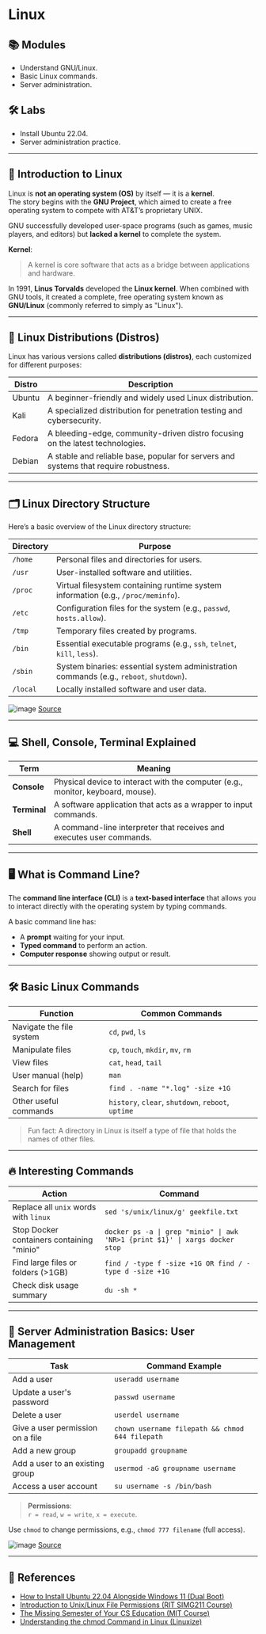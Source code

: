# Linux

## 📚 Modules
- Understand GNU/Linux.
- Basic Linux commands.
- Server administration.

## 🛠️ Labs
- Install Ubuntu 22.04.
- Server administration practice.

---

## 🐧 Introduction to Linux

Linux is **not an operating system (OS)** by itself — it is a **kernel**.  
The story begins with the **GNU Project**, which aimed to create a free operating system to compete with AT&T’s proprietary UNIX.

GNU successfully developed user-space programs (such as games, music players, and editors) but **lacked a kernel** to complete the system.

**Kernel**:  
> A kernel is core software that acts as a bridge between applications and hardware.

In 1991, **Linus Torvalds** developed the **Linux kernel**. When combined with GNU tools, it created a complete, free operating system known as **GNU/Linux** (commonly referred to simply as "Linux").

---

## 🏡 Linux Distributions (Distros)

Linux has various versions called **distributions (distros)**, each customized for different purposes:

| Distro  | Description                    |
|---------|---------------------------------|
| Ubuntu  | A beginner-friendly and widely used Linux distribution. |
| Kali    | A specialized distribution for penetration testing and cybersecurity. |
| Fedora  | A bleeding-edge, community-driven distro focusing on the latest technologies. |
| Debian  | A stable and reliable base, popular for servers and systems that require robustness. |

---

## 🗂️ Linux Directory Structure

Here’s a basic overview of the Linux directory structure:

| Directory | Purpose |
|-----------|---------|
| `/home`   | Personal files and directories for users. |
| `/usr`    | User-installed software and utilities. |
| `/proc`   | Virtual filesystem containing runtime system information (e.g., `/proc/meminfo`). |
| `/etc`    | Configuration files for the system (e.g., `passwd`, `hosts.allow`). |
| `/tmp`    | Temporary files created by programs. |
| `/bin`    | Essential executable programs (e.g., `ssh`, `telnet`, `kill`, `less`). |
| `/sbin`   | System binaries: essential system administration commands (e.g., `reboot`, `shutdown`). |
| `/local`  | Locally installed software and user data. |

![image](https://linuxhandbook.com/content/images/2020/06/linux-directory-structure.png)
[Source](https://linuxhandbook.com/linux-directory-structure/)

---

## 💻 Shell, Console, Terminal Explained

| Term     | Meaning |
|----------|---------|
| **Console** | Physical device to interact with the computer (e.g., monitor, keyboard, mouse). |
| **Terminal** | A software application that acts as a wrapper to input commands. |
| **Shell** | A command-line interpreter that receives and executes user commands. |

---

## 🖥️ What is Command Line?

The **command line interface (CLI)** is a **text-based interface** that allows you to interact directly with the operating system by typing commands.

A basic command line has:
- A **prompt** waiting for your input.
- **Typed command** to perform an action.
- **Computer response** showing output or result.

---

## 🛠️ Basic Linux Commands

| Function                  | Common Commands                |
|----------------------------|---------------------------------|
| Navigate the file system   | `cd`, `pwd`, `ls`               |
| Manipulate files           | `cp`, `touch`, `mkdir`, `mv`, `rm` |
| View files                 | `cat`, `head`, `tail`           |
| User manual (help)         | `man`                           |
| Search for files           | `find . -name "*.log" -size +1G` |
| Other useful commands      | `history`, `clear`, `shutdown`, `reboot`, `uptime` |

> Fun fact: A directory in Linux is itself a type of file that holds the names of other files.

---

## 🔥 Interesting Commands

| Action | Command |
|--------|---------|
| Replace all `unix` words with `linux` | `sed 's/unix/linux/g' geekfile.txt` |
| Stop Docker containers containing "minio" | `docker ps -a \| grep "minio" \| awk 'NR>1 {print $1}' \| xargs docker stop` |
| Find large files or folders (>1GB) | `find / -type f -size +1G OR find / -type d -size +1G` |
| Check disk usage summary | `du -sh *` |

---

## 👥 Server Administration Basics: User Management

| Task                         | Command Example |
|-------------------------------|-----------------|
| Add a user                    | `useradd username` |
| Update a user's password      | `passwd username` |
| Delete a user                 | `userdel username` |
| Give a user permission on a file | `chown username filepath && chmod 644 filepath` |
| Add a new group               | `groupadd groupname` |
| Add a user to an existing group | `usermod -aG groupname username` |
| Access a user account         | `su username -s /bin/bash` |

> **Permissions**:  
> `r = read`, `w = write`, `x = execute`.

Use `chmod` to change permissions, e.g., `chmod 777 filename` (full access).

![image](https://www.reddit.com/media?url=https%3A%2F%2Fpreview.redd.it%2Fvkxuqbatopk21.png%3Fwidth%3D320%26crop%3Dsmart%26auto%3Dwebp%26s%3D96478a76704cce2fcdf85f234fe54708d285a038)
[Source](https://www.reddit.com/r/linux/comments/ayditr/chmod_cheatsheet/)

---

## 📖 References

- [How to Install Ubuntu 22.04 Alongside Windows 11 (Dual Boot)](https://linuxsimply.com/linux-basics/os-installation/dual-boot/windows-11-and-ubuntu/)
- [Introduction to Unix/Linux File Permissions (RIT SIMG211 Course)](https://www.cis.rit.edu/class/simg211/unixintro/Access_Permissions.html)
- [The Missing Semester of Your CS Education (MIT Course)](https://missing.csail.mit.edu/)
- [Understanding the chmod Command in Linux (Linuxize)](https://linuxize.com/post/chmod-command-in-linux/)



